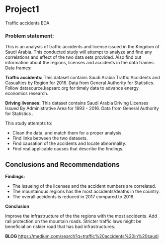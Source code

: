 # Project1
Traffic accidents EDA
### Problem statement:
This is an analysis of traffic accidents and license issued in the Kingdom of Saudi Arabia.
This conducted study will attempt to analyze and find any correlations and effect of the two data sets provided. Also find out information about the regions, licenses and accidents in the data frames:
Data frames:

**Traffic accidents:** This dataset contains Saudi Arabia Traffic Accidents and Casualties by Region for 2016. Data from General Authority for Statistics. Follow datasource.kapsarc.org for timely data to advance energy economics research.

**Driving livenses:** This dataset contains Saudi Arabia Driving Licenses Issued By Administrative Area for 1993 - 2016. Data from General Authority for Statistics .

This study attempts to:
- Clean the data, and match them for a proper analysis.
- Find links between the two datasets.
- Find causation of the accidents and locate abnormality.
- Find real applicable causes that  describe the findings.

## Conclusions and Recommendations

**Findings:**

- The issueing of the licenses and the accident numbers are correlated.
- The mountainous regions has the most accidents/deaths in the country.
- The overall accidents is reduced in 2017 compared to 2016.

**Conclusion**

Improve the infrastructure of the the regions with the most accidents.
Add rail protection on the mountain roads.
Stricter traffic laws might be beneficial on riskier road that has bad infrastructures.


**BLOG**
https://medium.com/search?q=traffic%20accidents%20in%20saudi
